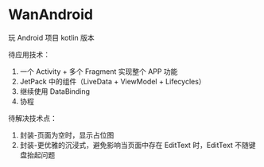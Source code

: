 # WanAndroid
玩 Android 项目 kotlin 版本

待应用技术：
1. 一个 Activity + 多个 Fragment 实现整个 APP 功能
2. JetPack 中的组件（LiveData + ViewModel + Lifecycles）
3. 继续使用 DataBinding
4. 协程


待解决技术点：
1. 封装-页面为空时，显示占位图
2. 封装-更优雅的沉浸式，避免影响当页面中存在 EditText 时，EditText 不随键盘抬起问题
